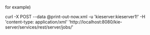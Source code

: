 for example)

curl -X POST --data @print-out-now.xml -u 'kieserver:kieserver1!' -H 'content-type: application/xml' 'http://localhost:8080/kie-server/services/rest/server/jobs/'
